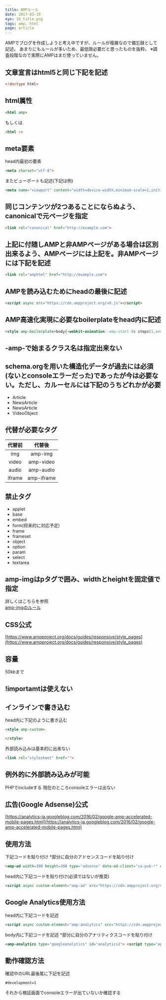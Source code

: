 ```yaml
---
title: AMPルール
date: 2017-03-10
eye: 10_title.png
tags: amp, html
page: article
---
```



AMPでブログを作成しようと考え中ですが、ルールが複雑なので備忘録として記述。
あまりにもルールが多いため、最低限必要だと思ったものを抜粋。
※調査段階なので実際にAMPはまだ使っていません。


## 文章宣言はhtml5と同じ下記を記述

```html
<!doctype html>
```

## html属性

```html
<html amp>
```
もしくは

```html
<html ⚡>
```

## meta要素

head内最初の要素

```html
<meta charset="utf-8">
```

またビューポートも記述(下記は例)

```html
<meta name="viewport" content="width=device-width,minimum-scale=1,initial-scale=1">
```

## 同じコンテンツが2つあることにならぬよう、canonicalで元ページを指定

```html
<link rel="canonical" href="http://example.com">
```

## 上記に付随しAMPと非AMPページがある場合は区別出来るよう、AMPページには上記を。非AMPページには下記を記述

```html
<link rel="amphtml" href="http://example.com">
```

## AMPを読み込むためにheadの最後に記述

```html
<script async src="https://cdn.ampproject.org/v0.js"></script>
```

## AMP高速化実現に必要なboilerplateをhead内に記述

```html
<style amp-boilerplate>body{-webkit-animation:-amp-start 8s steps(1,end) 0s 1 normal both;-moz-animation:-amp-start 8s steps(1,end) 0s 1 normal both;-ms-animation:-amp-start 8s steps(1,end) 0s 1 normal both;animation:-amp-start 8s steps(1,end) 0s 1 normal both}@-webkit-keyframes -amp-start{from{visibility:hidden}to{visibility:visible}}@-moz-keyframes -amp-start{from{visibility:hidden}to{visibility:visible}}@-ms-keyframes -amp-start{from{visibility:hidden}to{visibility:visible}}@-o-keyframes -amp-start{from{visibility:hidden}to{visibility:visible}}@keyframes -amp-start{from{visibility:hidden}to{visibility:visible}}</style><noscript><style amp-boilerplate>body{-webkit-animation:none;-moz-animation:none;-ms-animation:none;animation:none}</style></noscript>
```

## -amp-で始まるクラス名は指定出来ない

## schema.orgを用いた構造化データが過去には必須(ないとconsoleエラーだった)であったが今は必要ない。ただし、カルーセルには下記のうちどれかが必要
- Article
- NewsArticle
- NewsArticle
- VideoObject


## 代替が必要なタグ

|代替前|代替後|
|:---:|:---:|
|img|amp-img|
|video|amp-video|
|audio| amp-audio|
|iframe|amp-iframe|

## 禁止タグ
  - applet
  - base
  - embed
  - form(将来的に対応予定)
  - frame
  - frameset
  - object
  - option
  - param
  - select
  - textarea

## amp-imgはpタグで囲み、widthとheightを固定値で指定
詳しくはこちらを参照  
[amp-imgのルール](03-amp-img.html)

## CSS公式
[https://www.ampproject.org/docs/guides/responsive/style_pages](https://www.ampproject.org/docs/guides/responsive/style_pages)

## 容量
50kbまで

## !importamtは使えない

## インラインで書き込む
head内に下記のように書き込む

```html
<style amp-custom>

</style>
```

外部読み込みは基本的に出来ない

```html
<link rel="stylesheet" href="">
```


## 例外的に外部読み込みが可能
PHPでincludeする
現在のところconsoleエラーは出ない

## 広告(Google Adsense)公式
[https://analytics-ja.googleblog.com/2016/02/google-amp-accelerated-mobile-pages.html](https://analytics-ja.googleblog.com/2016/02/google-amp-accelerated-mobile-pages.html)

## 使用方法
下記コードを貼り付け
*部分に自分のアドセンスコードを貼り付け

```html
<amp-ad width=300 height=300 type="adsense" data-ad-client="ca-pub-*" data-ad-slot="*"> </amp-ad>
```

head内に下記コードを貼り付け(必須ではないが推奨)

```html
<script async custom-element="amp-ad" src="https://cdn.ampproject.org/v0/amp-ad-0.1.js"></script>
```

## Google Analytics使用方法
head内に下記コードを記述

```html
<script async custom-element="amp-analytics" src="https://cdn.ampproject.org/v0/amp-analytics-0.1.js"></script>
```

body内に下記コードを記述
*部分に自分のアナリティクスコードを貼り付け

```html
<amp-analytics type="googleanalytics" id="analytics1"> <script type="application/json"> { "vars": { "account": "UA-*-*" }, "triggers": { "trackPageview": { "on": "visible", "request": "pageview" } } } </script> </amp-analytics>
```

## 動作確認方法
確認中のURL最後尾に下記を記述

```
#development=1
```

それから検証画面でconsoleエラーが出ていないか確認する
